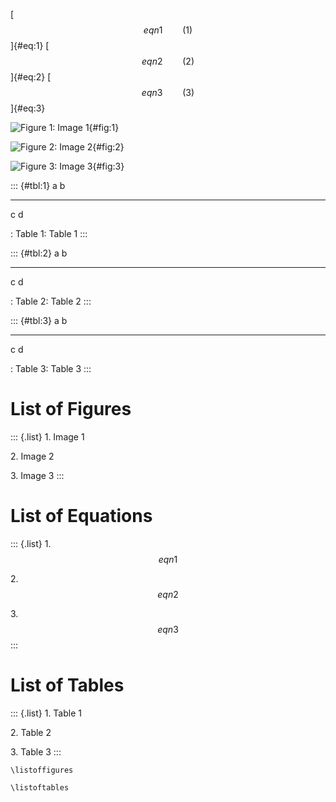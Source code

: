 [$$eqn1\qquad(1)$$]{#eq:1} [$$eqn2\qquad(2)$$]{#eq:2}
[$$eqn3\qquad(3)$$]{#eq:3}

![Figure 1: Image 1](img.png){#fig:1}

![Figure 2: Image 2](img.png){#fig:2}

![Figure 3: Image 3](img.png){#fig:3}

::: {#tbl:1}
  a   b
  --- ---
  c   d

  : Table 1: Table 1
:::

::: {#tbl:2}
  a   b
  --- ---
  c   d

  : Table 2: Table 2
:::

::: {#tbl:3}
  a   b
  --- ---
  c   d

  : Table 3: Table 3
:::

# List of Figures

::: {.list}
1\. Image 1

2\. Image 2

3\. Image 3
:::

# List of Equations

::: {.list}
1\. $$eqn1$$

2\. $$eqn2$$

3\. $$eqn3$$
:::

# List of Tables

::: {.list}
1\. Table 1

2\. Table 2

3\. Table 3
:::

```{=tex}
\listoffigures
```
```{=tex}
\listoftables
```
